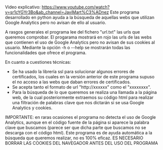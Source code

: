 Video explicativo: https://www.youtube.com/watch?v=sr1cYGYr3Bo&ab_channel=JaviMart%C3%ADnez
Este programa desarrollado en python ayuda a la búsqueda de aquellas webs que utilizan Google Analytics pero 
no avisan de ello al usuario.

A rasgos generales el programa lee del fichero "url.txt" las urls que queremos comprobar. El progarama mostrará
en rojo las urls de las webs que contienen el uso de Google Analytics pero no avisan de sus cookies al usuario.
Mediante la opción -h o --help se mostrarán todas las funcionalidades que ofrece el programa.

En cuanto a cuestiones técnicas:
- Se ha usado la librería ssl para solucionar algunos errores de certificados, los cuales en la versión
  anterior de este programa supuso el no acceso a las webs que daban errores de certificados.
- Se acepta tanto el formato de url  "http://xxxxxx" como el "xxxxxxxx".
- Para la búsqueda de lo que queremos se realiza una llamada a la página web, de la cual posteriormente 
  extraemos su código html para realizar una filtración de palabras clave que nos dictarán si se usa Google 
  Analytics y cookies.

IMPORTANTE: en raras ocasiones el programa no detecta el uso de Google Analytics, aunque en el código 
fuente de la página si aparece la palabra clave que buscamos (parece ser que dicha parte que buscamos no se 
descarga con el código html). Este programa es de ayuda automática a la búsqueda que queremos realizar, no es 
100% eficaz. ES NECESARIO BORRAR LAS COOKIES DEL NAVEGADOR ANTES DEL USO DEL PROGRAMA
